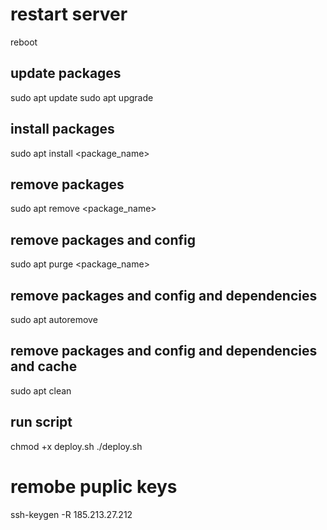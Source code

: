 # restart server
reboot

## update packages
sudo apt update
sudo apt upgrade

## install packages
sudo apt install <package_name>

## remove packages
sudo apt remove <package_name>

## remove packages and config
sudo apt purge <package_name>

## remove packages and config and dependencies
sudo apt autoremove

## remove packages and config and dependencies and cache
sudo apt clean

## run script
chmod +x deploy.sh
./deploy.sh


# remobe puplic keys
ssh-keygen -R 185.213.27.212



